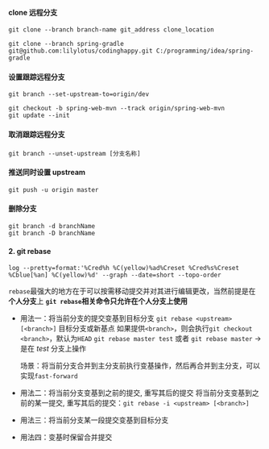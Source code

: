 #### clone 远程分支

```
git clone --branch branch-name git_address clone_location

git clone --branch spring-gradle git@github.com:lilylotus/codinghappy.git C:/programming/idea/spring-gradle
```

#### 设置跟踪远程分支

`git branch --set-upstream-to=origin/dev`

```
git checkout -b spring-web-mvn --track origin/spring-web-mvn
git update --init
```

#### 取消跟踪远程分支

`git branch --unset-upstream [分支名称]`

#### 推送同时设置 upstream

`git push -u origin master`

#### 删除分支

```
git branch -d branchName
git branch -D branchName
```

#### 2. git rebase

`log --pretty=format:'%Cred%h %C(yellow)%ad%Creset %Cred%s%Creset %Cblue[%an] %C(yellow)%d' --graph --date=short --topo-order`

`rebase`最强大的地方在于可以按需移动提交并对其进行编辑更改，当然前提是在**个人分支**上
**`git rebase`相关命令只允许在个人分支上使用**

- 用法一：将当前分支的提交变基到目标分支
  `git rebase <upstream> [<branch>]`
  *<upstream>* 目标分支或新基点
  如果提供`<branch>`，则会执行`git checkout <branch>`，默认为`HEAD`
  `git rebase master test` 或者 `git rebase master` -> 是在 *test* 分支上操作

  场景：将当前分支合并到主分支前执行变基操作，然后再合并到主分支，可以实现`fast-forward`

- 用法二：将当前分支变基到之前的提交, 重写其后的提交
  将当前分支变基到之前的某一提交, 重写其后的提交：`git rebase -i <upstream> [<branch>]`

- 用法三：将当前分支某一段提交变基到目标分支

- 用法四：变基时保留合并提交